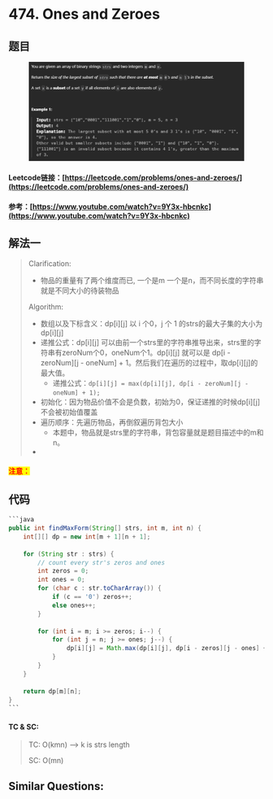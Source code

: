 # 474. Ones and Zeroes

## 题目

<figure><img src=".gitbook/assets/image (241).png" alt=""><figcaption></figcaption></figure>

#### Leetcode链接：[https://leetcode.com/problems/ones-and-zeroes/](https://leetcode.com/problems/ones-and-zeroes/)

#### 参考：[https://www.youtube.com/watch?v=9Y3x-hbcnkc](https://www.youtube.com/watch?v=9Y3x-hbcnkc)

## 解法一

> Clarification:&#x20;
>
> * 物品的重量有了两个维度而已, 一个是m 一个是n，而不同长度的字符串就是不同大小的待装物品
>
> Algorithm:&#x20;
>
> * 数组以及下标含义：dp\[i]\[j] 以 i 个0，j 个 1 的strs的最大子集的大小为dp\[i]\[j]
> * 递推公式：dp\[i]\[j] 可以由前一个strs里的字符串推导出来，strs里的字符串有zeroNum个0，oneNum个1。dp\[i]\[j] 就可以是 dp\[i - zeroNum]\[j - oneNum] + 1。然后我们在遍历的过程中，取dp\[i]\[j]的最大值。
>   * 递推公式：`dp[i][j] = max(dp[i][j], dp[i - zeroNum][j - oneNum] + 1);`
> * 初始化：因为物品价值不会是负数，初始为0，保证递推的时候dp\[i]\[j]不会被初始值覆盖
> * 遍历顺序：先遍历物品，再倒叙遍历背包大小
>   * 本题中，物品就是strs里的字符串，背包容量就是题目描述中的m和n。
> *

#### <mark style="color:red;">注意：</mark>

## 代码

````java
```java
public int findMaxForm(String[] strs, int m, int n) {
    int[][] dp = new int[m + 1][n + 1];
    
    for (String str : strs) {
        // count every str's zeros and ones
        int zeros = 0;
        int ones = 0;
        for (char c : str.toCharArray()) {
            if (c == '0') zeros++;
            else ones++;
        }

        for (int i = m; i >= zeros; i--) {
            for (int j = n; j >= ones; j--) {
                dp[i][j] = Math.max(dp[i][j], dp[i - zeros][j - ones] + 1);
            }
        }
    }

    return dp[m][n];
}
```
````

#### TC & SC:&#x20;

> TC: O(kmn) --> k is strs length
>
> SC: O(mn)

## **Similar Questions:**&#x20;
